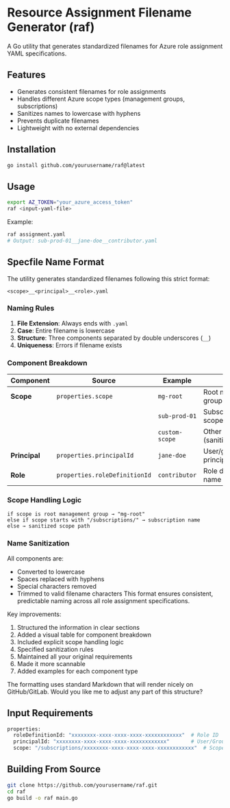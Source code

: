 # Resource Assignment Filename Generator (raf)
A Go utility that generates standardized filenames for Azure role assignment YAML specifications.

## Features
- Generates consistent filenames for role assignments
- Handles different Azure scope types (management groups, subscriptions)
- Sanitizes names to lowercase with hyphens
- Prevents duplicate filenames
- Lightweight with no external dependencies

## Installation
```bash
go install github.com/yourusername/raf@latest
```

## Usage
```bash
export AZ_TOKEN="your_azure_access_token"
raf <input-yaml-file>
```

Example:
```bash
raf assignment.yaml
# Output: sub-prod-01__jane-doe__contributor.yaml
```

## Specfile Name Format
The utility generates standardized filenames following this strict format:

`<scope>__<principal>__<role>.yaml`


### Naming Rules
1. **File Extension**: Always ends with `.yaml`
2. **Case**: Entire filename is lowercase
3. **Structure**: Three components separated by double underscores (`__`)
4. **Uniqueness**: Errors if filename exists

### Component Breakdown

| Component  | Source | Example | Notes |
|------------|--------|---------|-------|
| **Scope** | `properties.scope` | `mg-root` | Root management groups |
|            |        | `sub-prod-01` | Subscription scopes |
|            |        | `custom-scope` | Other scopes (sanitized) |
| **Principal** | `properties.principalId` | `jane-doe` | User/group/service principal name |
| **Role** | `properties.roleDefinitionId` | `contributor` | Role definition name |

### Scope Handling Logic
```text
if scope is root management group → "mg-root"
else if scope starts with "/subscriptions/" → subscription name
else → sanitized scope path
```

### Name Sanitization
All components are:
- Converted to lowercase
- Spaces replaced with hyphens
- Special characters removed
- Trimmed to valid filename characters
This format ensures consistent, predictable naming across all role assignment specifications.

Key improvements:
1. Structured the information in clear sections
2. Added a visual table for component breakdown
3. Included explicit scope handling logic
4. Specified sanitization rules
5. Maintained all your original requirements
6. Made it more scannable
7. Added examples for each component type

The formatting uses standard Markdown that will render nicely on GitHub/GitLab. Would you like me to adjust any part of this structure?

## Input Requirements
```bash
properties:
  roleDefinitionId: "xxxxxxxx-xxxx-xxxx-xxxx-xxxxxxxxxxxx"  # Role ID
  principalId: "xxxxxxxx-xxxx-xxxx-xxxx-xxxxxxxxxxxx"       # User/Group/SP ID
  scope: "/subscriptions/xxxxxxxx-xxxx-xxxx-xxxx-xxxxxxxxxxxx"  # Scope path
```

## Building From Source
```bash
git clone https://github.com/yourusername/raf.git
cd raf
go build -o raf main.go
```
